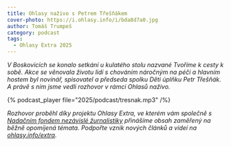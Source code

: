 ```yaml
---
title: Ohlasy naživo s Petrem Třešňákem
cover-photo: https://i.ohlasy.info/i/bda8d7a0.jpg
author: Tomáš Trumpeš
category: podcast
tags:
  - Ohlasy Extra 2025
---
```


*V Boskovicích se konalo setkání u kulatého stolu nazvané Tvoříme k cesty k sobě. Akce se věnovala životu lidí s chováním náročným na péči a hlavním hostem byl novinář, spisovatel a předseda spolku Děti úplňku Petr Třešňák. A právě s ním jsme vedli rozhovor v rámci Ohlasů naživo.*

{% podcast_player file="2025/podcast/tresnak.mp3" /%}

*Rozhovor proběhl díky projektu Ohlasy Extra, ve kterém vám společně s [Nadačním fondem nezávislé žurnalistiky](https://www.nfnz.cz/) přinášíme obsah zaměřený na běžně opomíjená témata. Podpořte vznik nových článků a videí na [ohlasy.info/extra](http://ohlasy.info/extra).*